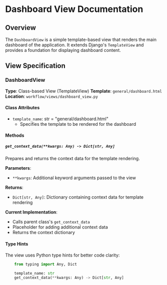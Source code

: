 # Dashboard View Documentation

## Overview

The `DashboardView` is a simple template-based view that renders the main dashboard of the application. It extends Django's `TemplateView` and provides a foundation for displaying dashboard content.

## View Specification

### DashboardView

**Type**: Class-based View (TemplateView)
**Template**: `general/dashboard.html`
**Location**: `workflow/views/dashboard_view.py`

#### Class Attributes

- `template_name`: str = "general/dashboard.html"
  - Specifies the template to be rendered for the dashboard

#### Methods

##### `get_context_data(**kwargs: Any) -> Dict[str, Any]`

Prepares and returns the context data for the template rendering.

**Parameters**:

- `**kwargs`: Additional keyword arguments passed to the view

**Returns**:

- `Dict[str, Any]`: Dictionary containing context data for template rendering

**Current Implementation**:

- Calls parent class's `get_context_data`
- Placeholder for adding additional context data
- Returns the context dictionary

#### Type Hints

The view uses Python type hints for better code clarity:

```python
    from typing import Any, Dict

    template_name: str
    get_context_data(**kwargs: Any) -> Dict[str, Any]
```
